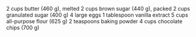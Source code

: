 2 cups butter (460 g), melted
2 cups brown sugar (440 g), packed
2 cups granulated sugar (400 g)
4 large eggs
1 tablespoon vanilla extract
5 cups all-purpose flour (625 g)
2 teaspoons baking powder
4 cups chocolate chips (700 g)